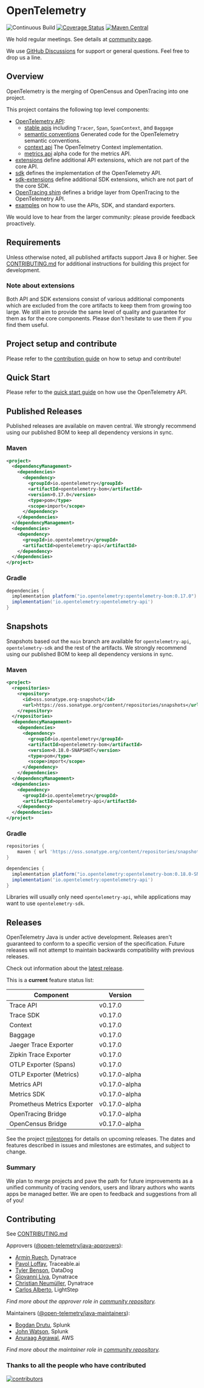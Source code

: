 # OpenTelemetry
![Continuous Build](https://github.com/open-telemetry/opentelemetry-java/workflows/Continuous%20Build/badge.svg)
[![Coverage Status][codecov-image]][codecov-url]
[![Maven Central][maven-image]][maven-url]

We hold regular meetings. See details at [community page](https://github.com/open-telemetry/community#java-sdk).

We use [GitHub Discussions](https://github.com/open-telemetry/opentelemetry-java/discussions)
  for support or general questions. Feel free to drop us a line.

## Overview

OpenTelemetry is the merging of OpenCensus and OpenTracing into one
project.

This project contains the following top level components:

* [OpenTelemetry API](api/):
  * [stable apis](api/all/src/main/java/io/opentelemetry/api/all/) including `Tracer`, `Span`, `SpanContext`, and `Baggage`
  * [semantic conventions](semconv/) Generated code for the OpenTelemetry semantic conventions.
  * [context api](api/context/src/main/java/io/opentelemetry/context/) The OpenTelmetry Context implementation.
  * [metrics api](api/metrics/src/main/java/io/opentelemetry/api/metrics/) alpha code for the metrics API.
* [extensions](extensions/) define additional API extensions, which are not part of the core API.
* [sdk](sdk/) defines the implementation of the OpenTelemetry API.
* [sdk-extensions](sdk-extensions/) define additional SDK extensions, which are not part of the core SDK.
* [OpenTracing shim](opentracing-shim/) defines a bridge layer from OpenTracing to the OpenTelemetry API.
* [examples](examples/) on how to use the APIs, SDK, and standard exporters.

We would love to hear from the larger community: please provide feedback proactively.

## Requirements

Unless otherwise noted, all published artifacts support Java 8 or higher. See [CONTRIBUTING.md](./CONTRIBUTING.md)
for additional instructions for building this project for development.

### Note about extensions

Both API and SDK extensions consist of various additional components which are excluded from the core artifacts
to keep them from growing too large.
We still aim to provide the same level of quality and guarantee for them as for the core components.
Please don't hesitate to use them if you find them useful. 

## Project setup and contribute

Please refer to the [contribution guide](CONTRIBUTING.md)
on how to setup and contribute!

## Quick Start

Please refer to the [quick start guide](QUICKSTART.md) on how use the OpenTelemetry API.

## Published Releases

Published releases are available on maven central. We strongly recommend using our published BOM to keep all
dependency versions in sync.

### Maven

```xml
<project>
  <dependencyManagement>
    <dependencies>
      <dependency>
        <groupId>io.opentelemetry</groupId>
        <artifactId>opentelemetry-bom</artifactId>
        <version>0.17.0</version>
        <type>pom</type>
        <scope>import</scope>
      </dependency>
    </dependencies>
  </dependencyManagement>
  <dependencies>
    <dependency>
      <groupId>io.opentelemetry</groupId>
      <artifactId>opentelemetry-api</artifactId>
    </dependency>
  </dependencies>
</project>
```

### Gradle

```groovy
dependencies {
  implementation platform("io.opentelemetry:opentelemetry-bom:0.17.0")
  implementation('io.opentelemetry:opentelemetry-api')
}
```

## Snapshots

Snapshots based out the `main` branch are available for `opentelemetry-api`, `opentelemetry-sdk` and the rest of the artifacts.
We strongly recommend using our published BOM to keep all dependency versions in sync.

### Maven

```xml
<project>
  <repositories>
    <repository>
      <id>oss.sonatype.org-snapshot</id>
      <url>https://oss.sonatype.org/content/repositories/snapshots</url>
    </repository>
  </repositories>
  <dependencyManagement>
    <dependencies>
      <dependency>
        <groupId>io.opentelemetry</groupId>
        <artifactId>opentelemetry-bom</artifactId>
        <version>0.18.0-SNAPSHOT</version>
        <type>pom</type>
        <scope>import</scope>
      </dependency>
    </dependencies>
  </dependencyManagement>
  <dependencies>
    <dependency>
      <groupId>io.opentelemetry</groupId>
      <artifactId>opentelemetry-api</artifactId>
    </dependency>
  </dependencies>
</project>
```

### Gradle

```groovy
repositories {
	maven { url 'https://oss.sonatype.org/content/repositories/snapshots' }
}

dependencies {
  implementation platform("io.opentelemetry:opentelemetry-bom:0.18.0-SNAPSHOT")
  implementation('io.opentelemetry:opentelemetry-api')
}
```

Libraries will usually only need `opentelemetry-api`, while applications
may want to use `opentelemetry-sdk`.

## Releases

OpenTelemetry Java is under active development. Releases aren't guaranteed
to conform to a specific version of the specification. Future releases will
not attempt to maintain backwards compatibility with previous releases.

Check out information about the [latest release](https://github.com/open-telemetry/opentelemetry-java/releases).

This is a **current** feature status list:

| Component                   | Version |
| --------------------------- | ------- |
| Trace API                   | v<!--VERSION_STABLE-->0.17.0<!--/VERSION_STABLE-->  |
| Trace SDK                   | v<!--VERSION_STABLE-->0.17.0<!--/VERSION_STABLE-->  |
| Context                     | v<!--VERSION_STABLE-->0.17.0<!--/VERSION_STABLE-->  |
| Baggage                     | v<!--VERSION_STABLE-->0.17.0<!--/VERSION_STABLE-->  |
| Jaeger Trace Exporter       | v<!--VERSION_STABLE-->0.17.0<!--/VERSION_STABLE-->  |
| Zipkin Trace Exporter       | v<!--VERSION_STABLE-->0.17.0<!--/VERSION_STABLE-->  |
| OTLP Exporter (Spans)       | v<!--VERSION_STABLE-->0.17.0<!--/VERSION_STABLE-->  |
| OTLP Exporter (Metrics)     | v<!--VERSION_UNSTABLE-->0.17.0-alpha<!--/VERSION_UNSTABLE-->  |
| Metrics API                 | v<!--VERSION_UNSTABLE-->0.17.0-alpha<!--/VERSION_UNSTABLE-->  |
| Metrics SDK                 | v<!--VERSION_UNSTABLE-->0.17.0-alpha<!--/VERSION_UNSTABLE-->  |
| Prometheus Metrics Exporter | v<!--VERSION_UNSTABLE-->0.17.0-alpha<!--/VERSION_UNSTABLE-->  |
| OpenTracing Bridge          | v<!--VERSION_UNSTABLE-->0.17.0-alpha<!--/VERSION_UNSTABLE-->  |
| OpenCensus Bridge           | v<!--VERSION_UNSTABLE-->0.17.0-alpha<!--/VERSION_UNSTABLE-->  |

See the project [milestones](https://github.com/open-telemetry/opentelemetry-java/milestones)
for details on upcoming releases. The dates and features described in issues
and milestones are estimates, and subject to change.

### Summary

We plan to merge projects and pave the path for future improvements as a unified
community of tracing vendors, users and library authors who wants apps be
managed better. We are open to feedback and suggestions from all of you!

## Contributing

See [CONTRIBUTING.md](CONTRIBUTING.md)

Approvers ([@open-telemetry/java-approvers](https://github.com/orgs/open-telemetry/teams/java-approvers)):

- [Armin Ruech](https://github.com/arminru), Dynatrace
- [Pavol Loffay](https://github.com/pavolloffay), Traceable.ai
- [Tyler Benson](https://github.com/tylerbenson), DataDog
- [Giovanni Liva](https://github.com/thisthat), Dynatrace
- [Christian Neumüller](https://github.com/Oberon00), Dynatrace
- [Carlos Alberto](https://github.com/carlosalberto), LightStep

*Find more about the approver role in [community repository](https://github.com/open-telemetry/community/blob/master/community-membership.md#approver).*

Maintainers ([@open-telemetry/java-maintainers](https://github.com/orgs/open-telemetry/teams/java-maintainers)):

- [Bogdan Drutu](https://github.com/BogdanDrutu), Splunk
- [John Watson](https://github.com/jkwatson), Splunk
- [Anuraag Agrawal](https://github.com/anuraaga), AWS

*Find more about the maintainer role in [community repository](https://github.com/open-telemetry/community/blob/master/community-membership.md#maintainer).*

### Thanks to all the people who have contributed

[![contributors](https://contributors-img.web.app/image?repo=open-telemetry/opentelemetry-java)](https://github.com/open-telemetry/opentelemetry-java/graphs/contributors)

[circleci-image]: https://circleci.com/gh/open-telemetry/opentelemetry-java.svg?style=svg 
[circleci-url]: https://circleci.com/gh/open-telemetry/opentelemetry-java
[codecov-image]: https://codecov.io/gh/open-telemetry/opentelemetry-java/branch/main/graph/badge.svg
[codecov-url]: https://codecov.io/gh/open-telemetry/opentelemetry-java/branch/main/
[maven-image]: https://maven-badges.herokuapp.com/maven-central/io.opentelemetry/opentelemetry-api/badge.svg
[maven-url]: https://maven-badges.herokuapp.com/maven-central/io.opentelemetry/opentelemetry-api
